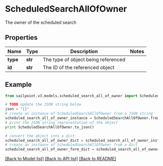 # ScheduledSearchAllOfOwner

The owner of the scheduled search

## Properties
Name | Type | Description | Notes
------------ | ------------- | ------------- | -------------
**type** | **str** | The type of object being referenced | 
**id** | **str** | The ID of the referenced object | 

## Example

```python
from sailpoint.v3.models.scheduled_search_all_of_owner import ScheduledSearchAllOfOwner

# TODO update the JSON string below
json = "{}"
# create an instance of ScheduledSearchAllOfOwner from a JSON string
scheduled_search_all_of_owner_instance = ScheduledSearchAllOfOwner.from_json(json)
# print the JSON string representation of the object
print ScheduledSearchAllOfOwner.to_json()

# convert the object into a dict
scheduled_search_all_of_owner_dict = scheduled_search_all_of_owner_instance.to_dict()
# create an instance of ScheduledSearchAllOfOwner from a dict
scheduled_search_all_of_owner_form_dict = scheduled_search_all_of_owner.from_dict(scheduled_search_all_of_owner_dict)
```
[[Back to Model list]](../README.md#documentation-for-models) [[Back to API list]](../README.md#documentation-for-api-endpoints) [[Back to README]](../README.md)


